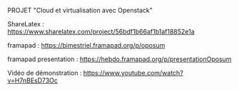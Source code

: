PROJET "Cloud et virtualisation avec Openstack"

ShareLatex : https://www.sharelatex.com/project/56bdf1b66af1b1af18852e1a

framapad : https://bimestriel.framapad.org/p/oposum

framapad presentation : https://hebdo.framapad.org/p/presentationOposum

Vidéo de démonstration : https://www.youtube.com/watch?v=H7nBEsD73Oc
